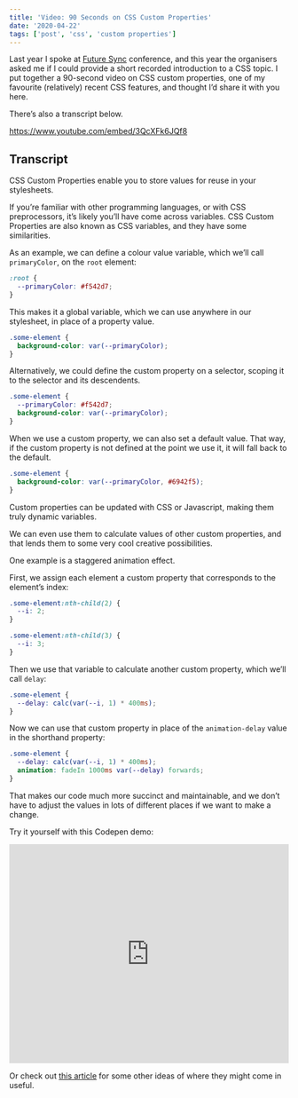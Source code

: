 ```yaml
---
title: 'Video: 90 Seconds on CSS Custom Properties'
date: '2020-04-22'
tags: ['post', 'css', 'custom properties']
---
```


Last year I spoke at [Future Sync](https://futuresync.co.uk/) conference, and this year the organisers asked me if I could provide a short recorded introduction to a CSS topic. I put together a 90-second video on CSS custom properties, one of my favourite (relatively) recent CSS features, and thought I’d share it with you here.

There’s also a transcript below.

https://www.youtube.com/embed/3QcXFk6JQf8

## Transcript

CSS Custom Properties enable you to store values for reuse in your stylesheets.

If you’re familiar with other programming languages, or with CSS preprocessors, it’s likely you’ll have come across variables. CSS Custom Properties are also known as CSS variables, and they have some similarities.

As an example, we can define a colour value variable, which we’ll call `primaryColor`, on the `root` element:

```css
:root {
  --primaryColor: #f542d7;
}
```

This makes it a global variable, which we can use anywhere in our stylesheet, in place of a property value.

```css
.some-element {
  background-color: var(--primaryColor);
}
```

Alternatively, we could define the custom property on a selector, scoping it to the selector and its descendents.

```css
.some-element {
  --primaryColor: #f542d7;
  background-color: var(--primaryColor);
}
```

When we use a custom property, we can also set a default value. That way, if the custom property is not defined at the point we use it, it will fall back to the default.

```css
.some-element {
  background-color: var(--primaryColor, #6942f5);
}
```

Custom properties can be updated with CSS or Javascript, making them truly dynamic variables.

We can even use them to calculate values of other custom properties, and that lends them to some very cool creative possibilities.

One example is a staggered animation effect.

First, we assign each element a custom property that corresponds to the element’s index:

```css
.some-element:nth-child(2) {
  --i: 2;
}

.some-element:nth-child(3) {
  --i: 3;
}
```

Then we use that variable to calculate another custom property, which we’ll call `delay`:

```css
.some-element {
  --delay: calc(var(--i, 1) * 400ms);
}
```

Now we can use that custom property in place of the `animation-delay` value in the shorthand property:

```css
.some-element {
  --delay: calc(var(--i, 1) * 400ms);
  animation: fadeIn 1000ms var(--delay) forwards;
}
```

That makes our code much more succinct and maintainable, and we don’t have to adjust the values in lots of different places if we want to make a change.

Try it yourself with this Codepen demo:

<iframe height="395" style="width: 100%;" scrolling="no" title="Staggered animation with custom properties" src="https://codepen.io/michellebarker/embed/BaoyZWY?height=395&theme-id=dark&default-tab=result" frameborder="no" allowtransparency="true" allowfullscreen="true" loading="lazy">
  See the Pen <a href='https://codepen.io/michellebarker/pen/BaoyZWY'>Staggered animation with custom properties</a> by Michelle Barker
  (<a href='https://codepen.io/michellebarker'>@michellebarker</a>) on <a href='https://codepen.io'>CodePen</a>.
</iframe>

Or check out [this article](/7-uses-for-css-custom-properties) for some other ideas of where they might come in useful.
